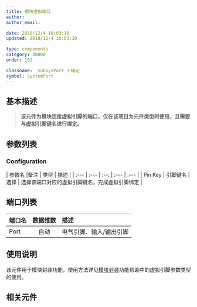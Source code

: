 ```yaml
---
title: 模块虚拟端口
author: 
author_email:

date: 2018/12/4 10:03:10
updated: 2018/12/4 10:03:10

type: components
category: 30000
order: 102

classname: _SubSysPort_不确定
symbol: SystemPort
---
```


## 基本描述

> **该元件为模块连接虚拟引脚的端口，仅在该项目为元件类型时使用，且需要与虚拟引脚键名进行绑定。**

## 参数列表
### Configuration
| 参数名 |备注 | 类型 | 描述 |
| :--- | :--- | :--: | :--- | :--- |
| Pin Key | 引脚键名 | 选择 | 选择该端口对应的虚拟引脚键名，完成虚拟引脚绑定 |


## 端口列表

 | 端口名 | 数据维数 | 描述 | 
 | :--- | :--:  | :--- | 
 | Port | 自动 | 电气引脚、输入/输出引脚 | 

 
<!-- | Output | X×Y |当所绑定引脚为输出连接类型时有效| -->
<!-- | Electrical | X×Y |当所绑定引脚为电气连接类型时有效| --> 

## 使用说明

该元件用于模块封装功能，使用方法详见[模块封装](../../../../../features/Basic/Mask/index.md)功能帮助中的虚拟引脚参数类型的使用。

## 相关元件

